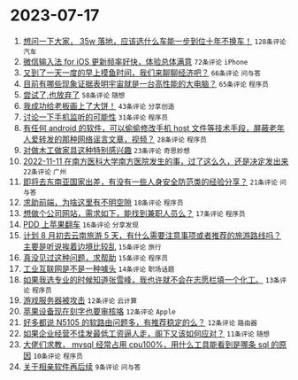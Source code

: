 # 2023-07-17

1. [想问一下大家， 35w 落地，应该选什么车能一步到位十年不换车！](https://www.v2ex.com/t/957255) `128条评论` `汽车`
1. [微信输入法 for iOS 更新频率好快，体验总体满意](https://www.v2ex.com/t/957253) `72条评论` `iPhone`
1. [又到了一天一度的早上摸鱼时间，我们来聊聊经济吧？](https://www.v2ex.com/t/957245) `66条评论` `问与答`
1. [目前有哪些现象证据表明宇宙就是一台高性能的大电脑？](https://www.v2ex.com/t/957241) `65条评论` `程序员`
1. [尝试了,也放弃了](https://www.v2ex.com/t/957251) `58条评论` `随想`
1. [我成功给老板画上了大饼！](https://www.v2ex.com/t/957317) `43条评论` `分享创造`
1. [讨论一下手机监听的可能性](https://www.v2ex.com/t/957316) `31条评论` `程序员`
1. [有任何 android 的软件，可以偷偷修改手机 host 文件等技术手段，屏蔽老年人爱转发的那种网络谣言文章，视频？](https://www.v2ex.com/t/957328) `28条评论` `程序员`
1. [对做木工做家具这种特别感兴趣](https://www.v2ex.com/t/957330) `23条评论` `奇思妙想`
1. [2022-11-11 在南方医科大学南方医院发生的事，过了这么久，还是决定发出来](https://www.v2ex.com/t/957247) `22条评论` `广州`
1. [即将去东南亚国家出差，有没有一些人身安全防范类的经验分享？](https://www.v2ex.com/t/957282) `21条评论` `问与答`
1. [求助前端，为啥这里有不明空隙](https://www.v2ex.com/t/957284) `18条评论` `程序员`
1. [想做个公司网站，需求如下，能找到兼职人员么？](https://www.v2ex.com/t/957326) `17条评论` `程序员`
1. [PDD 上苹果翻车](https://www.v2ex.com/t/957315) `16条评论` `分享发现`
1. [计划 8 月初去云南旅游 5 天，有什么需要注意事项或者推荐的旅游路线吗？主要是听说挨着边境比较乱](https://www.v2ex.com/t/957289) `15条评论` `旅行`
1. [真没见过这种问题，求帮助](https://www.v2ex.com/t/957240) `15条评论` `程序员`
1. [工业互联网是不是一种噱头](https://www.v2ex.com/t/957327) `14条评论` `职场话题`
1. [如果我选专业的时候知道张雪峰，我也许就不会在志愿栏填一个化工。](https://www.v2ex.com/t/957346) `13条评论` `程序员`
1. [游戏服务器被攻击](https://www.v2ex.com/t/957332) `12条评论` `云计算`
1. [苹果设备现在刻字也要审核咯](https://www.v2ex.com/t/957295) `12条评论` `Apple`
1. [好多都说 N5105 的软路由问题多，有推荐稳定的么？](https://www.v2ex.com/t/957254) `12条评论` `路由器`
1. [如果企业经营不佳发最低工资逼人走，阁下又该如何应对？](https://www.v2ex.com/t/957307) `11条评论` `随想`
1. [大佬们求教， mysql 经常占用 cpu100%，用什么工具能看到是哪条 sql 的原因](https://www.v2ex.com/t/957256) `10条评论` `程序员`
1. [关于相亲软件再后续](https://www.v2ex.com/t/957356) `9条评论` `问与答`

